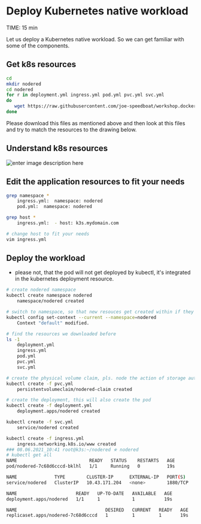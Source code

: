 # Deploy Kubernetes native workload
TIME: 15 min

Let us deploy a Kubernetes native workload.
So we can get familiar with some of the components.

## Get k8s resources
```bash
cd
mkdir nodered
cd nodered
for r in deployment.yml ingress.yml pod.yml pvc.yml svc.yml
do
   wget https://raw.githubusercontent.com/joe-speedboat/workshop.docker/main/files/k8s/nodered/$r
done
```
Please download this files as mentioned above and then look at this files and try to match the resources to the drawing below.


## Understand k8s resources 
![enter image description here](https://github.com/joe-speedboat/workshop.docker/raw/main/images/k8s_workload.png)

## Edit the application resources to fit your needs

```bash
grep namespace *
	ingress.yml:  namespace: nodered
	pod.yml:  namespace: nodered

grep host *
	ingress.yml:  - host: k3s.mydomain.com

# change host to fit your needs
vim ingress.yml
```

## Deploy the workload
- please not, that the pod will not get deployed by kubectl, it's integrated in the kubernetes deployment resource.
```bash
# create nodered namespace
kubectl create namespace nodered
	namespace/nodered created

# switch to namespace, so that new resouces get created within if they have not namespace defined within
kubectl config set-context --current --namespace=nodered
	Context "default" modified.

# find the resources we downloaded before
ls -1
	deployment.yml
	ingress.yml
	pod.yml
	pvc.yml
	svc.yml

# create the physical volume claim, pls. node the action of storage auto provisioner
kubectl create -f pvc.yml
	persistentvolumeclaim/nodered-claim created

# create the deployment, this will also create the pod 
kubectl create -f deployment.yml 
	deployment.apps/nodered created

kubectl create -f svc.yml 
	service/nodered created

kubectl create -f ingress.yml 
	ingress.networking.k8s.io/www created
### 08.06.2021_10:41 root@k3s:~/nodered ✯ nodered 
# kubectl get all
NAME                           READY   STATUS    RESTARTS   AGE
pod/nodered-7c68d6cccd-bklhl   1/1     Running   0          19s

NAME              TYPE        CLUSTER-IP      EXTERNAL-IP   PORT(S)    AGE
service/nodered   ClusterIP   10.43.171.204   <none>        1880/TCP   14s

NAME                      READY   UP-TO-DATE   AVAILABLE   AGE
deployment.apps/nodered   1/1     1            1           19s

NAME                                 DESIRED   CURRENT   READY   AGE
replicaset.apps/nodered-7c68d6cccd   1         1         1       19s

```
<!--stackedit_data:
eyJoaXN0b3J5IjpbODYzMjQ0MjczLDE2ODczMDE0MCwtNzA3MD
U0Mjk4LC0xNjI1NDEyODMxXX0=
-->